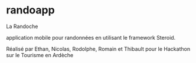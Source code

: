 # randoapp

La Randoche

application mobile pour randonnées en utilisant le framework Steroid.

Réalisé par Ethan, Nicolas, Rodolphe, Romain et Thibault pour le Hackathon sur le Tourisme en Ardèche
